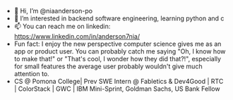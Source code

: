 - 👋 Hi, I’m @niaanderson-po
- 👀 I’m interested in backend software engineering, learning python and c
- 📫 You can reach me on linkedin: https://www.linkedin.com/in/anderson7nia/
- Fun fact: I enjoy the new perspective computer science gives me as an app or product user. You can probably catch me saying "Oh, I know how to make that!" or "That's cool, I wonder how they did that?!", especially for small features the average user probably wouldn't give much attention to.
- CS @ Pomona College| Prev SWE Intern @ Fabletics & Dev4Good | RTC | ColorStack | GWC | IBM Mini-Sprint, Goldman Sachs, US Bank Fellow

<!---
niaanderson-po/niaanderson-po is a ✨ special ✨ repository because its `README.md` (this file) appears on your GitHub profile.
You can click the Preview link to take a look at your changes.
--->
